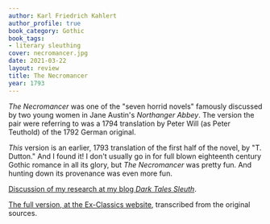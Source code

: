 ```yaml
---
author: Karl Friedrich Kahlert
author_profile: true
book_category: Gothic
book_tags:
- literary sleuthing
cover: necromancer.jpg
date: 2021-03-22
layout: review
title: The Necromancer
year: 1793
---
```


*The Necromancer* was one of the "seven horrid novels" famously discussed by two young women in Jane Austin's *Northanger Abbey*. The version the pair were referring to was a 1794 translation by Peter Will (as Peter Teuthold) of the 1792 German original.

*This* version is an earlier, 1793 translation of the first half of the novel, by 
"T. Dutton." And I found it! I don't usually go in for full blown eighteenth century Gothic romance in all its glory, but *The Necromancer* was pretty fun. And hunting down its provenance was even more fun.

[Discussion of my research at my blog *Dark Tales Sleuth*](https://darktalessleuth.wordpress.com/2021/01/17/notes-on-the-astrologer-of-the-nineteenth-century/).

[The full version, at the Ex-Classics website](https://www.exclassics.com/necro/necrointro.htm), transcribed from the original sources.